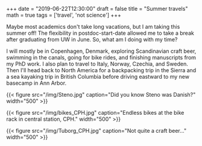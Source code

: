 +++ 
date = "2019-06-22T12:30:00" 
draft = false 
title = "Summer travels" 
math = true 
tags = ['travel', 'not science'] 
+++

Maybe most academics don't take long vacations, but I am taking this summer off! The flexibility in postdoc-start-date allowed me to take a break after graduating from UW in June. So, what am I doing with my time?

I will mostly be in Copenhagen, Denmark, exploring Scandinavian craft beer, swimming in the canals, going for bike rides, and finishing manuscripts from my PhD work. I also plan to travel to Italy, Norway, Czechia, and Sweden. Then I'll head back to North America for a backpacking trip in the Sierra and a sea kayaking trip in British Columbia before driving eastward to my new basecamp in Ann Arbor.

{{< figure src="/img/Steno.jpg" caption="Did you know Steno was Danish?" width="500" >}}

{{< figure src="/img/bikes_CPH.jpg" caption="Endless bikes at the bike rack in central station, CPH." width="500" >}}

{{< figure src="/img/Tuborg_CPH.jpg" caption="Not quite a craft beer..." width="500" >}}
